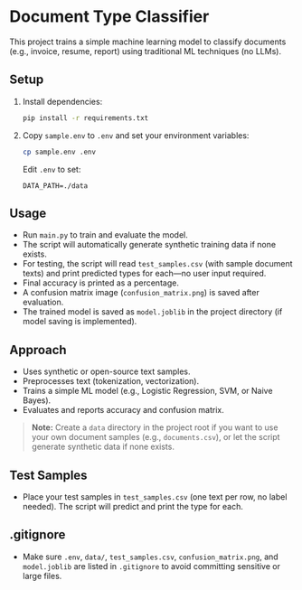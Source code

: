 # Document Type Classifier

This project trains a simple machine learning model to classify documents (e.g., invoice, resume, report) using traditional ML techniques (no LLMs).

## Setup
1. Install dependencies:
   ```bash
   pip install -r requirements.txt
   ```
2. Copy `sample.env` to `.env` and set your environment variables:
   ```bash
   cp sample.env .env
   ```
   Edit `.env` to set:
   ```
   DATA_PATH=./data
   ```

## Usage
- Run `main.py` to train and evaluate the model.
- The script will automatically generate synthetic training data if none exists.
- For testing, the script will read `test_samples.csv` (with sample document texts) and print predicted types for each—no user input required.
- Final accuracy is printed as a percentage.
- A confusion matrix image (`confusion_matrix.png`) is saved after evaluation.
- The trained model is saved as `model.joblib` in the project directory (if model saving is implemented).

## Approach
- Uses synthetic or open-source text samples.
- Preprocesses text (tokenization, vectorization).
- Trains a simple ML model (e.g., Logistic Regression, SVM, or Naive Bayes).
- Evaluates and reports accuracy and confusion matrix.

> **Note:** Create a `data` directory in the project root if you want to use your own document samples (e.g., `documents.csv`), or let the script generate synthetic data if none exists.

## Test Samples
- Place your test samples in `test_samples.csv` (one text per row, no label needed). The script will predict and print the type for each.

## .gitignore
- Make sure `.env`, `data/`, `test_samples.csv`, `confusion_matrix.png`, and `model.joblib` are listed in `.gitignore` to avoid committing sensitive or large files.
